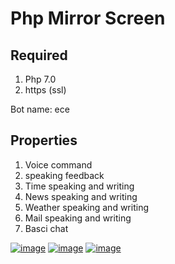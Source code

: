 # Php Mirror Screen
## Required
1. Php 7.0
2. https (ssl)

Bot name: ece

## Properties
1. Voice command
2. speaking feedback
3. Time speaking and writing
4. News  speaking and writing
5. Weather speaking and writing
6. Mail speaking and writing
7. Basci chat

[![image](https://i.hizliresim.com/PD7Lod.png)](https://hizliresim.com/PD7Lod)
[![image](https://i.hizliresim.com/g6P3A0.png)](https://hizliresim.com/g6P3A0)
[![image](https://i.hizliresim.com/9NYJ5Z.png)](https://hizliresim.com/9NYJ5Z)
